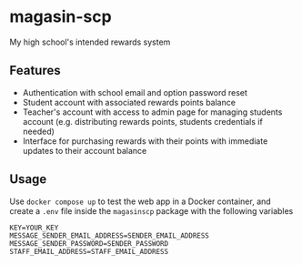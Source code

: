 # magasin-scp

My high school's intended rewards system

## Features

- Authentication with school email and option password reset
- Student account with associated rewards points balance
- Teacher's account with access to admin page for managing students account (e.g. distributing rewards points, students credentials if needed)
- Interface for purchasing rewards with their points with immediate updates to their account balance

## Usage

Use `docker compose up` to test the web app in a Docker container, and create a `.env` file inside the `magasinscp` package with the following variables

```
KEY=YOUR_KEY
MESSAGE_SENDER_EMAIL_ADDRESS=SENDER_EMAIL_ADDRESS
MESSAGE_SENDER_PASSWORD=SENDER_PASSWORD
STAFF_EMAIL_ADDRESS=STAFF_EMAIL_ADDRESS
```
